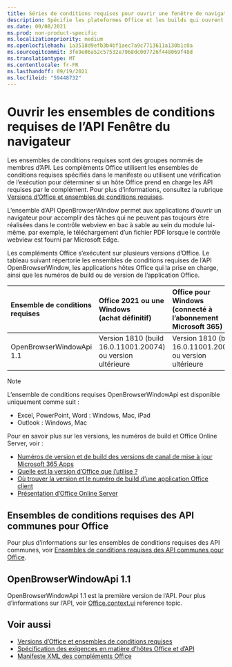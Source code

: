 ```yaml
---
title: Séries de conditions requises pour ouvrir une fenêtre de navigateur
description: Spécifie les plateformes Office et les builds qui ouvrent la prise en charge de l’API openBrowserWindow.
ms.date: 09/08/2021
ms.prod: non-product-specific
ms.localizationpriority: medium
ms.openlocfilehash: 1a3518d9efb3b4bf1aec7a9c7713611a130b1c0a
ms.sourcegitcommit: 3fe9e06a52c57532e7968dc007726f448069f48d
ms.translationtype: MT
ms.contentlocale: fr-FR
ms.lasthandoff: 09/19/2021
ms.locfileid: "59448732"
---
```

# <a name="open-browser-window-api-requirement-sets"></a>Ouvrir les ensembles de conditions requises de l’API Fenêtre du navigateur

Les ensembles de conditions requises sont des groupes nommés de membres d’API. Les compléments Office utilisent les ensembles de conditions requises spécifiés dans le manifeste ou utilisent une vérification de l’exécution pour déterminer si un hôte Office prend en charge les API requises par le complément. Pour plus d’informations, consultez la rubrique [Versions d’Office et ensembles de conditions requises](../../develop/office-versions-and-requirement-sets.md).

L’ensemble d’API OpenBrowserWindow permet aux applications d’ouvrir un navigateur pour accomplir des tâches qui ne peuvent pas toujours être réalisées dans le contrôle webview en bac à sable au sein du module lui-même. par exemple, le téléchargement d’un fichier PDF lorsque le contrôle webview est fourni par Microsoft Edge.

Les compléments Office s’exécutent sur plusieurs versions d’Office. Le tableau suivant répertorie les ensembles de conditions requises de l’API OpenBrowserWindow, les applications hôtes Office qui la prise en charge, ainsi que les numéros de build ou de version de l’application Office.

|  Ensemble de conditions requises  | Office 2021 ou une Windows<br>(achat définitif) | Office pour Windows<br>(connecté à l’abonnement Microsoft 365) |  Office sur iPad<br>(connecté à l’abonnement Microsoft 365)  |  Office sur Mac<br>(connecté à l’abonnement Microsoft 365)  | Office sur le web  |  Office Online Server  |
|:-----|:-----|:-----|:-----|:-----|:-----|:-----|
| OpenBrowserWindowApi 1.1  | Version 1810 (build 16.0.11001.20074) ou version ultérieure | Version 1810 (build 16.0.11001.20074) ou version ultérieure | 16.0.0.0 ou ultérieur | 16.0.0.0 ou ultérieur | N/A | N/A|

> [!NOTE]
> L’ensemble de conditions requises OpenBrowserWindowApi est disponible uniquement comme suit :
>
> - Excel, PowerPoint, Word : Windows, Mac, iPad
> - Outlook : Windows, Mac

Pour en savoir plus sur les versions, les numéros de build et Office Online Server, voir :

- [Numéros de version et de build des versions de canal de mise à jour Microsoft 365 Apps](/officeupdates/update-history-microsoft365-apps-by-date)
- [Quelle est la version d’Office que j’utilise ?](https://support.microsoft.com/office/932788b8-a3ce-44bf-bb09-e334518b8b19)
- [Où trouver la version et le numéro de build d’une application Office client](/officeupdates/update-history-microsoft365-apps-by-date)
- [Présentation d’Office Online Server](/officeonlineserver/office-online-server-overview)

## <a name="office-common-api-requirement-sets"></a>Ensembles de conditions requises des API communes pour Office

Pour plus d’informations sur les ensembles de conditions requises des API communes, voir [Ensembles de conditions requises des API communes pour Office](office-add-in-requirement-sets.md).

## <a name="openbrowserwindowapi-11"></a>OpenBrowserWindowApi 1.1

OpenBrowserWindowApi 1.1 est la première version de l’API. Pour plus d’informations sur l’API, voir [Office.context.ui](/javascript/api/office/office.context#ui) reference topic.

## <a name="see-also"></a>Voir aussi

- [Versions d’Office et ensembles de conditions requises](../../develop/office-versions-and-requirement-sets.md)
- [Spécification des exigences en matière d’hôtes Office et d’API](../../develop/specify-office-hosts-and-api-requirements.md)
- [Manifeste XML des compléments Office](../../develop/add-in-manifests.md)
